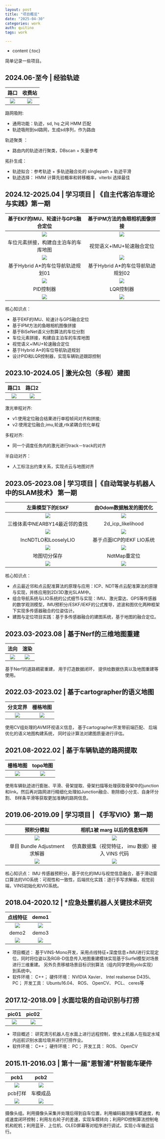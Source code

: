 ```yaml
---
layout: post
title: "项目概览"
date: "2025-04-30"
categories: work
auth: quitino
tags: work

---
```

* content
{:toc}

简单记录一些项目。




##  2024.06-至今 | 经验轨迹

|  路口 | 收费站 |
| :-----------: | :-----------: |
|  ![](/assets/resume/exp_track_02.png)     |    ![](/assets/resume/exp_track_01.png)       |




路网吸附:
- 通用功能：轨迹，sd, hq 之间 HMM 匹配
- 轨迹吸附到sd路网，生成sd序列，作为路由

轨迹聚类 ：
- 路由内的轨迹进行聚类，DBscan + 矢量参考

拓扑生成：
- 轨迹拟合：参考轨迹 + 多轨迹融合处的 singlepath + 轨迹平滑
- 轨迹选择： HMM 计算先验概率和转移概率，viterbi 选择最佳


##  2024.12-2025.04 | 学习项目 | 《自主代客泊车理论与实践》第一期

| 基于EKF的IMU、轮速计与GPS融合定位  |基于IPM方法的鱼眼相机图像拼接|
| :-----------: | :-----------: |
|  ![](/assets/resume/avp_02.png)     |    ![](/assets/resume/avp_03.png)  
| 车位元素拼接，构建自主泊车的车库地图 | 视觉语义+IMU+轮速融合定位 |
|  ![](/assets/resume/avp_05.png)    |   ![](/assets/resume/avp_06.png)   |
| 基于Hybrid A*的车位导航轨迹规划01 | 基于Hybrid A*的车位导航轨迹规划02|
|  ![](/assets/resume/avp_07_hybrid_astar_01.png)    |   ![](/assets/resume/avp_07_hybrid_astar_02.png)   |
|PID控制器 | LQR控制器 |
|  ![](/assets/resume/avp_08_PID.png)    |   ![](/assets/resume/avp_08_LQR.png)   |

核心知识点：
- 基于EKF的IMU、轮速计与GPS融合定位
- 基于IPM方法的鱼眼相机图像拼接
- 基于BiSeNet语义分割算法的车位分割
- 车位元素拼接，构建自主泊车的车库地图
- 视觉语义+IMU+轮速融合定位
- 基于Hybrid A*的车位导航轨迹规划
- 设计PID和LQR控制器，实现车辆轨迹跟踪控制



## 2023.10-2024.05 | 激光众包（多程）建图


| 路口1  | 路口2 |
| :-----------: | :-----------: |
|  ![](/assets/resume/multi_lidar_slam_01.jpg)     |    ![](/assets/resume/multi_lidar_slam_02.png)       |


激光单程对齐:  
- v1:使用定位融合结果进行单程帧间对齐和拼接;
- v2:使用定位融合,imu,轮速,rtk紧耦合优化单程

多程对齐:   
- 同一个调度任务内的激光进行track－track的对齐

半自动对齐：  
 - 人工标注出约束关系，实现点云与地图对齐


## 2023.05-2023.08 | 学习项目 |《自动驾驶与机器人中的SLAM技术》 第一期

| 左乘模型下的ESKF  |由Odom数据触发的图优化|
| :-----------: | :-----------: |
|  ![](/assets/resume/auto_drive_02.png)     |    ![](/assets/resume/auto_drive_03.png)  
| 三维体素中NEARBY14最近邻的查找 | 2d_icp_likelihood |
|  ![](/assets/resume/auto_drive_04.png)    |   ![](/assets/resume/auto_drive_05.png)   |
| IncNDTLO和LooselyLIO | 基于点⾯ICP的IEKF LIO系统|
|  ![](/assets/resume/auto_drive_06.png)    |   ![](/assets/resume/auto_drive_07.png)   |
|地图切分保存 | NdtMap重定位 |
|  ![](/assets/resume/auto_drive_08.png)    |   ![](/assets/resume/auto_drive_09.png)   |

核心知识点：
- 点云最近邻和点云配准算法的原理与应用：ICP、NDT等点云配准算法的原理与实现，并练应用到2D/3D激光SLAM中。
- 组合导航系统与LIO系统的公式细节与实现：IMU、激光雷达、GPS等传感器的数学观测模型，IMU预积分/ESKF/IEKF的公式推导，滤波和图优化两种框架下实现多传感器融合的位姿估计。
- 建图与定位项目实践：基于多传感器融合的建图系统，基于地图的融合定位。

## 2023.03-2023.08 | 基于Nerf的三维地图重建



| 法向  | 渲染 |
| :-----------: | :-----------: |
|  ![](/assets/resume/nerf_2.png)     |    ![](/assets/resume/nerf_1.png)       |


基于Nerf的道路稠密重建， 用于打造数据闭环， 提供给数据仿真以及地图重建等使用。


## 2022.03-2023.02 | 基于cartographer的语义地图

| 分支定界  | 栅格地图 |
| :-----------: | :-----------: |
|  ![](/assets/resume/avp_0.png)     |    ![](/assets/resume/avp_1.png)  


使用CV组处理的AVM环视语义信息， 基于cartographer开发带前端匹配、 后端优化的语义地图构建系统， 同时设计算法对建图质量进行评估。

## 2021.08-2022.02 | 基于车辆轨迹的路网提取 


| 栅格地图  | topo地图 |
| :-----------: | :-----------: |
|  ![](/assets/resume/hdmap_convert_01.png)     |    ![](/assets/resume/hdmap_convert_02.png)  

使用车辆轨迹进行膨胀、平滑、骨架提取、骨架扫描等处理获取骨架中的junction和link。然后再对路网进行精细化处理如Junction融合、剔除细小分支、自身环分割、 B样条平滑等获取更加准确的路网信息。


## 2019.06-2019.09 | 学习项目 | 《手写VIO》第一期

| 预积分模拟  | 相机1被 marg 以后的信息矩阵  |
| :-----------: | :-----------: |
|  ![](/assets/resume/c_02.png)     |    ![](/assets/resume/c_04.png)  
| 单目 Bundle Adjustment 求解器 | 仿真数据集（视觉特征， imu 数据）接入 VINS 代码 |
|  ![](/assets/resume/c_05.png)    |   ![](/assets/resume/c_07.png)   |


核心知识点： IMU 传感器预积分，基于优化的IMU与视觉信息融合，基于滑动窗口算法的VIO系统：可观性和一致性，后端优化实践：逐行手写求解器，视觉前端，VINS初始化和VIO系统。


## 2018.04-2020.12 | *应急处置机器人关键技术研究


| 点线特征  | demo1 |
| :-----------: | :-----------: |
|  ![](/assets/resume/pld_00.png)     |    ![](/assets/resume/pld_01.png)  
| demo2 | demo3 |
|  ![](/assets/resume/pld_02.png)    |   ![](/assets/resume/pld_03.png)   |


- 项目概述： 基于VINS-Mono开发，采用点线特征+深度信息+IMU进行实现定位，同时将位姿以及RGB-D信息传入地图重建模块实现基于Surfel模型对场景进行三维重建。 另外负责移植场景目标识别算法（组内同学使用yolo实现） 到系统中。
- 软件环境： C++； 硬件环境： NVIDIA Xavier、 Intel realsense D435i、 PC； 开发工具： Ubuntu16.04、 ROS、 OpenCV、 PCL、 ceres等


## 2017.12-2018.09 | 水面垃圾的自动识别与打捞


| pic01  | pic02 |
| :-----------: | :-----------: |
|  ![](/assets/resume/trash_01.JPG)     |    ![](/assets/resume/trash_02.JPG)  


- 项目概述： 研究清污机器人在水面上进行远程控制，使水上机器人在指定水域内巡航识别水面垃圾并进行打捞作业。
- 软件环境： C++； 硬件环境： PC； 开发工具： ROS、 OpenCV

## 2015.11-2016.03 | 第十一届"恩智浦"杯智能车硬件



| pcb1  | pcb2 |
| :-----------: | :-----------: |
|  ![](/assets/resume/feisi_00.jpg)     |    ![](/assets/resume/feisi_01.jpg)  
| pcb打样 | 车模成品 |
|  ![](/assets/resume/feisi_04.jpg)    |   ![](/assets/resume/feisi_02.jpg)   |

摄像头组。利用摄像头采集并处理后得到自车位置，利用编码器测量车模速度，构成速度闭环控制；利用左右轮子的差速，实现车模转向；利用PID控制算法控制电机和舵机；利用蓝牙、上位机、OLED屏幕等对程序进行调试，实现小车循迹运行。